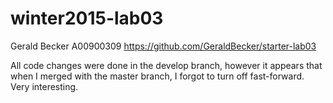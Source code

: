 # winter2015-lab03

Gerald Becker A00900309
https://github.com/GeraldBecker/starter-lab03

All code changes were done in the develop branch, however it appears that when I
merged with the master branch, I forgot to turn off fast-forward. Very interesting.
